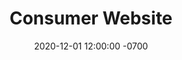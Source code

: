 ---
title: Consumer Website
link: https://fcpa.com
slug: fcpa
client: Fujitsu
description: Build out of Fujitu Imaging Solutions site on Sitecore 9.x
date: 2020-12-01 12:00:00 -0700
active: true
---